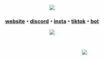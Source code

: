 <p align="center">
  <img src="https://github-readme-stats.vercel.app/api?username=jbxyz&theme=midnight-purple&show_icons=true"/>
</p>
<h3 align="center">
<a href="https://ayo.so/jb07">website</a>・<a href="https://discord.gg/69qSvb8bP3">discord</a>・<a href="https://www.instagram.com/justbanterz/">insta</a>・<a href="https://www.tiktok.com/@iconjb/">tiktok</a>・<a href="https://blazebot.xyz/">bot</a>
</h3>
<p align="center">
<img src="https://github-readme-stats.vercel.app/api/top-langs/?username=jbxyz&layout=compact&theme=dark"/>
</p>ㅤㅤㅤㅤㅤㅤㅤㅤㅤㅤㅤㅤㅤㅤㅤ


ㅤㅤㅤㅤㅤㅤㅤㅤㅤㅤㅤㅤㅤㅤㅤㅤㅤㅤㅤㅤㅤㅤㅤㅤㅤㅤㅤ![](https://komarev.com/ghpvc/?username=jbxyz&style=plastic&label=Profile+Views)
<!---
jxshb/jxshb is a ✨ special ✨ repository because its `README.md` (this file) appears on your GitHub profile.
You can click the Preview link to take a look at your changes.
--->
